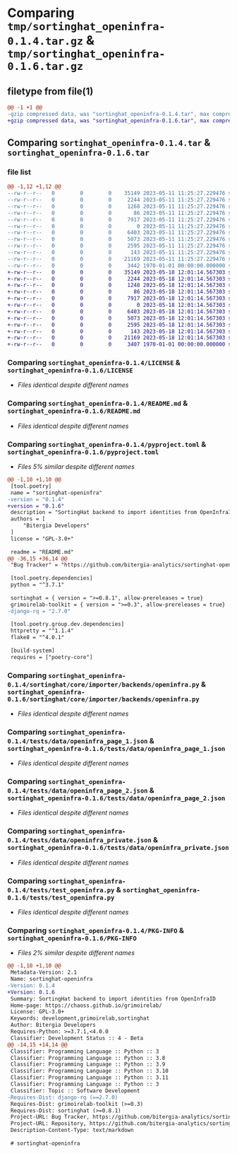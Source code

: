 # Comparing `tmp/sortinghat_openinfra-0.1.4.tar.gz` & `tmp/sortinghat_openinfra-0.1.6.tar.gz`

## filetype from file(1)

```diff
@@ -1 +1 @@
-gzip compressed data, was "sortinghat_openinfra-0.1.4.tar", max compression
+gzip compressed data, was "sortinghat_openinfra-0.1.6.tar", max compression
```

## Comparing `sortinghat_openinfra-0.1.4.tar` & `sortinghat_openinfra-0.1.6.tar`

### file list

```diff
@@ -1,12 +1,12 @@
--rw-r--r--   0        0        0    35149 2023-05-11 11:25:27.229476 sortinghat_openinfra-0.1.4/LICENSE
--rw-r--r--   0        0        0     2244 2023-05-11 11:25:27.229476 sortinghat_openinfra-0.1.4/README.md
--rw-r--r--   0        0        0     1268 2023-05-11 11:25:27.229476 sortinghat_openinfra-0.1.4/pyproject.toml
--rw-r--r--   0        0        0       86 2023-05-11 11:25:27.229476 sortinghat_openinfra-0.1.4/sortinghat/core/importer/backends/_version.py
--rw-r--r--   0        0        0     7917 2023-05-11 11:25:27.229476 sortinghat_openinfra-0.1.4/sortinghat/core/importer/backends/openinfra.py
--rw-r--r--   0        0        0        0 2023-05-11 11:25:27.229476 sortinghat_openinfra-0.1.4/tests/__init__.py
--rw-r--r--   0        0        0     6403 2023-05-11 11:25:27.229476 sortinghat_openinfra-0.1.4/tests/data/openinfra_page_1.json
--rw-r--r--   0        0        0     5073 2023-05-11 11:25:27.229476 sortinghat_openinfra-0.1.4/tests/data/openinfra_page_2.json
--rw-r--r--   0        0        0     2595 2023-05-11 11:25:27.229476 sortinghat_openinfra-0.1.4/tests/data/openinfra_private.json
--rw-r--r--   0        0        0      143 2023-05-11 11:25:27.229476 sortinghat_openinfra-0.1.4/tests/data/openinfra_token_error.json
--rw-r--r--   0        0        0    21169 2023-05-11 11:25:27.229476 sortinghat_openinfra-0.1.4/tests/test_openinfra.py
--rw-r--r--   0        0        0     3442 1970-01-01 00:00:00.000000 sortinghat_openinfra-0.1.4/PKG-INFO
+-rw-r--r--   0        0        0    35149 2023-05-18 12:01:14.567303 sortinghat_openinfra-0.1.6/LICENSE
+-rw-r--r--   0        0        0     2244 2023-05-18 12:01:14.567303 sortinghat_openinfra-0.1.6/README.md
+-rw-r--r--   0        0        0     1248 2023-05-18 12:01:14.567303 sortinghat_openinfra-0.1.6/pyproject.toml
+-rw-r--r--   0        0        0       86 2023-05-18 12:01:14.567303 sortinghat_openinfra-0.1.6/sortinghat/core/importer/backends/_version.py
+-rw-r--r--   0        0        0     7917 2023-05-18 12:01:14.567303 sortinghat_openinfra-0.1.6/sortinghat/core/importer/backends/openinfra.py
+-rw-r--r--   0        0        0        0 2023-05-18 12:01:14.567303 sortinghat_openinfra-0.1.6/tests/__init__.py
+-rw-r--r--   0        0        0     6403 2023-05-18 12:01:14.567303 sortinghat_openinfra-0.1.6/tests/data/openinfra_page_1.json
+-rw-r--r--   0        0        0     5073 2023-05-18 12:01:14.567303 sortinghat_openinfra-0.1.6/tests/data/openinfra_page_2.json
+-rw-r--r--   0        0        0     2595 2023-05-18 12:01:14.567303 sortinghat_openinfra-0.1.6/tests/data/openinfra_private.json
+-rw-r--r--   0        0        0      143 2023-05-18 12:01:14.567303 sortinghat_openinfra-0.1.6/tests/data/openinfra_token_error.json
+-rw-r--r--   0        0        0    21169 2023-05-18 12:01:14.567303 sortinghat_openinfra-0.1.6/tests/test_openinfra.py
+-rw-r--r--   0        0        0     3407 1970-01-01 00:00:00.000000 sortinghat_openinfra-0.1.6/PKG-INFO
```

### Comparing `sortinghat_openinfra-0.1.4/LICENSE` & `sortinghat_openinfra-0.1.6/LICENSE`

 * *Files identical despite different names*

### Comparing `sortinghat_openinfra-0.1.4/README.md` & `sortinghat_openinfra-0.1.6/README.md`

 * *Files identical despite different names*

### Comparing `sortinghat_openinfra-0.1.4/pyproject.toml` & `sortinghat_openinfra-0.1.6/pyproject.toml`

 * *Files 5% similar despite different names*

```diff
@@ -1,10 +1,10 @@
 [tool.poetry]
 name = "sortinghat-openinfra"
-version = "0.1.4"
+version = "0.1.6"
 description = "SortingHat backend to import identities from OpenInfraID"
 authors = [
     "Bitergia Developers"
 ]
 license = "GPL-3.0+"
 
 readme = "README.md"
@@ -36,15 +36,14 @@
 "Bug Tracker" = "https://github.com/bitergia-analytics/sortinghat-openinfra/issues"
 
 [tool.poetry.dependencies]
 python = "^3.7.1"
 
 sortinghat = { version = ">=0.8.1", allow-prereleases = true}
 grimoirelab-toolkit = { version = ">=0.3", allow-prereleases = true}
-django-rq = "2.7.0"
 
 [tool.poetry.group.dev.dependencies]
 httpretty = "^1.1.4"
 flake8 = "^4.0.1"
 
 [build-system]
 requires = ["poetry-core"]
```

### Comparing `sortinghat_openinfra-0.1.4/sortinghat/core/importer/backends/openinfra.py` & `sortinghat_openinfra-0.1.6/sortinghat/core/importer/backends/openinfra.py`

 * *Files identical despite different names*

### Comparing `sortinghat_openinfra-0.1.4/tests/data/openinfra_page_1.json` & `sortinghat_openinfra-0.1.6/tests/data/openinfra_page_1.json`

 * *Files identical despite different names*

### Comparing `sortinghat_openinfra-0.1.4/tests/data/openinfra_page_2.json` & `sortinghat_openinfra-0.1.6/tests/data/openinfra_page_2.json`

 * *Files identical despite different names*

### Comparing `sortinghat_openinfra-0.1.4/tests/data/openinfra_private.json` & `sortinghat_openinfra-0.1.6/tests/data/openinfra_private.json`

 * *Files identical despite different names*

### Comparing `sortinghat_openinfra-0.1.4/tests/test_openinfra.py` & `sortinghat_openinfra-0.1.6/tests/test_openinfra.py`

 * *Files identical despite different names*

### Comparing `sortinghat_openinfra-0.1.4/PKG-INFO` & `sortinghat_openinfra-0.1.6/PKG-INFO`

 * *Files 2% similar despite different names*

```diff
@@ -1,10 +1,10 @@
 Metadata-Version: 2.1
 Name: sortinghat-openinfra
-Version: 0.1.4
+Version: 0.1.6
 Summary: SortingHat backend to import identities from OpenInfraID
 Home-page: https://chaoss.github.io/grimoirelab/
 License: GPL-3.0+
 Keywords: development,grimoirelab,sortinghat
 Author: Bitergia Developers
 Requires-Python: >=3.7.1,<4.0.0
 Classifier: Development Status :: 4 - Beta
@@ -14,15 +14,14 @@
 Classifier: Programming Language :: Python :: 3
 Classifier: Programming Language :: Python :: 3.8
 Classifier: Programming Language :: Python :: 3.9
 Classifier: Programming Language :: Python :: 3.10
 Classifier: Programming Language :: Python :: 3.11
 Classifier: Programming Language :: Python :: 3
 Classifier: Topic :: Software Development
-Requires-Dist: django-rq (==2.7.0)
 Requires-Dist: grimoirelab-toolkit (>=0.3)
 Requires-Dist: sortinghat (>=0.8.1)
 Project-URL: Bug Tracker, https://github.com/bitergia-analytics/sortinghat-openinfra/issues
 Project-URL: Repository, https://github.com/bitergia-analytics/sortinghat-openinfra
 Description-Content-Type: text/markdown
 
 # sortinghat-openinfra
```

